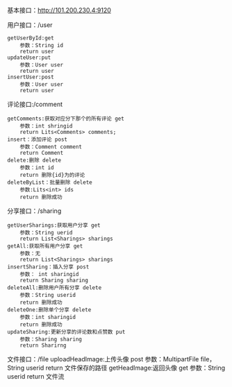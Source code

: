 基本接口：http://101.200.230.4:9120

用户接口：/user

    getUserById:get 
        参数：String id 
        return user
    updateUser:put
        参数：User user
        return user
    insertUser:post
        参数：User user
        return user
     
评论接口:/comment
    
    getComments:获取对应分下那个的所有评论 get
        参数：int shringid
        return Lits<Comments> comments;   
    insert：添加评论 post
        参数：Comment comment
        return Comment
    delete:删除 delete
        参数：int id
        return 删除{id}为的评论
    deleteByList：批量删除 delete
        参数:Lits<int> ids
        return 删除成功
  
  分享接口：/sharing
  
    getUserSharings:获取用户分享 get
        参数：String uerid
        return List<Sharings> sharings
    getAll:获取所有用户分享 get
        参数：无
        return List<Sharings> sharings
    insertSharing：插入分享 post
        参数： int sharingid
        return Sharing sharing
    deleteAll:删除用户所有分享 delete
        参数：String userid
        return 删除成功
    deleteOne:删除单个分享 delete
        参数：int sharingid
        return 删除成功
    updateSharing:更新分享的评论数和点赞数 put
        参数：Sharing sharing
        return Sharirng
   
 文件接口：/file
    uploadHeadImage:上传头像 post
         参数：MultipartFile file，String userid
         return 文件保存的路径
    getHeadImage:返回头像 get
         参数：String userid
         return 文件流
        
     
        
    
